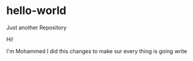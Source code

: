 # hello-world
Just another Repository 

Hi!

I'm Mohammed I did this changes to make sur every thing is going write
